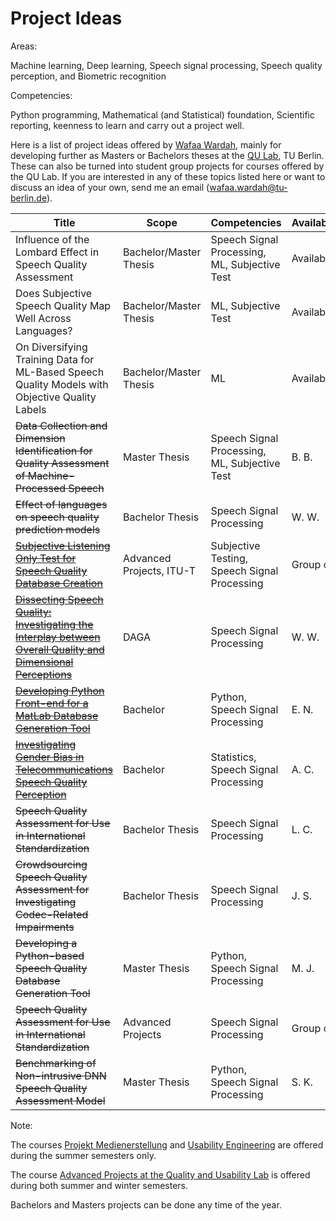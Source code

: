 # Project Ideas

Areas: 


Machine learning, Deep learning, Speech signal processing, Speech quality perception, and Biometric recognition


Competencies:

Python programming, Mathematical (and Statistical) foundation, Scientific reporting, keenness to learn and carry out a project well.


Here is a list of project ideas offered by [Wafaa Wardah](https://www.tu.berlin/index.php?id=34807), mainly for developing further as Masters or Bachelors theses at the [QU Lab](https://www.tu.berlin/en/qu), TU Berlin. These can also be turned into student group projects for courses offered by the QU Lab. If you are interested in any of these topics listed here or want to discuss an idea of your own, send me an email ([wafaa.wardah@tu-berlin.de](mailto:wafaa.wardah@tu-berlin.de)).

| Title | Scope | Competencies | Availability | Date |
|-------------| -----|-------------| -----| -----|
| Influence of the Lombard Effect in Speech Quality Assessment| Bachelor/Master Thesis | Speech Signal Processing, ML, Subjective Test | Available | June 2025 |
| Does Subjective Speech Quality Map Well Across Languages?| Bachelor/Master Thesis | ML, Subjective Test | Available | June 2025 |
| On Diversifying Training Data for ML-Based Speech Quality Models with Objective Quality Labels | Bachelor/Master Thesis | ML | Available | June 2025 |
| ~~Data Collection and Dimension Identification for Quality Assessment of Machine-Processed Speech~~| Master Thesis | Speech Signal Processing, ML, Subjective Test | B. B. | 2024 - 2025 |
| ~~Effect of languages on speech quality prediction models~~| Bachelor Thesis | Speech Signal Processing | W. W. | Aug 2024 |
| ~~[Subjective Listening Only Test for Speech Quality Database Creation](https://github.com/WafaaWardah/SLOTest_2023)~~ | Advanced Projects, ITU-T | Subjective Testing, Speech Signal Processing | Group of 6 | Oct 2023 |
| ~~[Dissecting Speech Quality: Investigating the Interplay between Overall Quality and Dimensional Perceptions](https://github.com/WafaaWardah/dissecting_speech_quality_dimensions)~~| DAGA | Speech Signal Processing | W. W. | Oct 2023 |
| ~~[Developing Python Front-end for a MatLab Database Generation Tool](https://github.com/WafaaWardah/PyGUI-DB)~~ | Bachelor | Python, Speech Signal Processing | E. N. | Nov 2023 |
| ~~[Investigating Gender Bias in Telecommunications Speech Quality Perception](https://github.com/WafaaWardah/gen_speech)~~ | Bachelor | Statistics, Speech Signal Processing | A. C. | Nov 2023 |
| ~~Speech Quality Assessment for Use in International Standardization~~ | Bachelor Thesis | Speech Signal Processing | L. C. | 2023 |
| ~~Crowdsourcing Speech Quality Assessment for Investigating Codec-Related Impairments~~ | Bachelor Thesis | Speech Signal Processing | J. S. | 2023 |
| ~~Developing a Python-based Speech Quality Database Generation Tool~~ | Master Thesis | Python, Speech Signal Processing | M. J. | 2023 |
| ~~Speech Quality Assessment for Use in International Standardization~~ | Advanced Projects | Speech Signal Processing | Group of 6 | 2022 |
| ~~Benchmarking of Non-intrusive DNN Speech Quality Assessment Model~~ | Master Thesis | Python, Speech Signal Processing | S. K. | 2021 - 2022 |



Note: 

The courses [Projekt Medienerstellung](https://www.tu.berlin/qu/studium-und-lehre/lehrangebot/kurse/sommersemester/medienprojekt-medienerstellung) and [Usability Engineering](https://www.tu.berlin/qu/studium-und-lehre/lehrangebot/kurse/sommersemester/usability-engineering) are offered during the summer semesters only. 

The course [Advanced Projects at the Quality and Usability Lab](https://www.tu.berlin/qu/studium-und-lehre/lehrangebot) is offered during both summer and winter semesters.

Bachelors and Masters projects can be done any time of the year.

